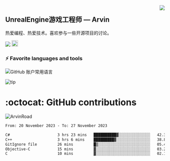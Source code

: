 <img align="right" src="https://count.getloli.com/get/@:ArvinRoad?theme=rule34">

## UnrealEngine游戏工程师 — Arvin

热爱编程、热爱技术。喜欢参与一些开源项目的讨论。

![](https://visitor-badge.glitch.me/badge?page_id=ArvinRoad.ArvinRoad)
[<img alt="github" src="https://img.shields.io/badge/github-ArvinRoad-8da0cb?style=for-the-badge&labelColor=555555&logo=github" height="20">](https://github.com/ArvinRoad)

### ⚡ Favorite languages and tools
![GitHub 账户常用语言](https://github-stats.ubrong.com/api/top-langs/?username=ArvinRoad&layout=compact&theme=tokyonight)

![tip](https://badgen.net/badge/C++/UE/orange?icon=bitcoin-lightning)

# :octocat: GitHub contributions

<img src="https://github-readme-stats.vercel.app/api?username=ArvinRoad&show_icons=true&count_private=true&theme=algolia" alt="ArvinRoad" />

<!--START_SECTION:waka-->

```txt
From: 20 November 2023 - To: 27 November 2023

C#                     3 hrs 23 mins   ██████████▓░░░░░░░░░░░░░░   42.34 %
C++                    3 hrs 6 mins    █████████▓░░░░░░░░░░░░░░░   38.88 %
GitIgnore file         26 mins         █▒░░░░░░░░░░░░░░░░░░░░░░░   05.49 %
Objective-C            15 mins         ▓░░░░░░░░░░░░░░░░░░░░░░░░   03.24 %
C                      10 mins         ▓░░░░░░░░░░░░░░░░░░░░░░░░   02.15 %
```

<!--END_SECTION:waka-->
